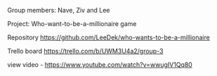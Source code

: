 Group members: Nave, Ziv and Lee

Project: Who-want-to-be-a-millionaire game

Repository
https://github.com/LeeDek/who-wants-to-be-a-millionaire

Trello board 
https://trello.com/b/UWM3U4a2/group-3

view video - https://www.youtube.com/watch?v=wwugIV1Qq80
